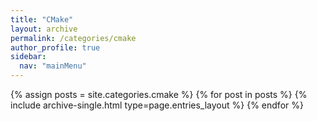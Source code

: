```yaml
---
title: "CMake"
layout: archive
permalink: /categories/cmake
author_profile: true
sidebar:
  nav: "mainMenu"
---
```


{% assign posts = site.categories.cmake %}
{% for post in posts %} {% include archive-single.html type=page.entries_layout %} {% endfor %}